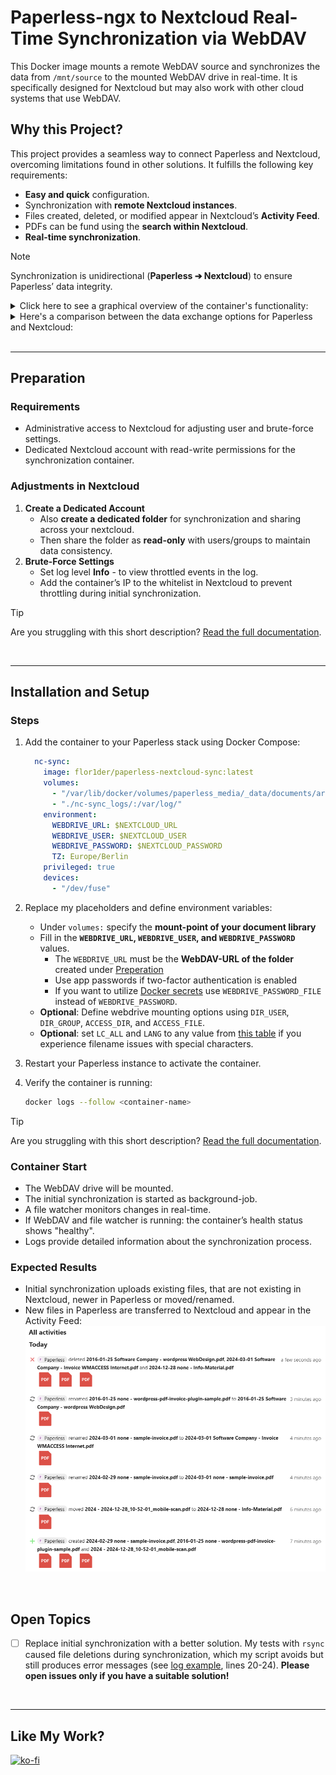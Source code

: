 # Paperless-ngx to Nextcloud Real-Time Synchronization via WebDAV

This Docker image mounts a remote WebDAV source and synchronizes the data from `/mnt/source` to the mounted WebDAV drive in real-time. It is specifically designed for Nextcloud but may also work with other cloud systems that use WebDAV.

## Why this Project?
This project provides a seamless way to connect Paperless and Nextcloud, overcoming limitations found in other solutions. It fulfills the following key requirements:

- **Easy and quick** configuration.
- Synchronization with **remote Nextcloud instances**.
- Files created, deleted, or modified appear in Nextcloud’s **Activity Feed**.
- PDFs can be fund using the **search within Nextcloud**.
- **Real-time synchronization**.

> [!NOTE]  
> Synchronization is unidirectional (<b>Paperless ➔ Nextcloud</b>) to ensure Paperless’ data integrity.

<details>
<summary>Click here to see a graphical overview of the container's functionality:</summary>

![](documentation/my-setup_diagram-1.drawio.svg)
</details>

<details>
<summary>Here's a comparison between the data exchange options for Paperless and Nextcloud:</summary>

|                                         | Nextcloud <br>Paperless App | Local Mount | SFTP or <br>SMB/CIFS ¹ | This Container  |
| --------------------------------------- | --------------------------- | ----------- | ---------------------- | --------------- |
| Easy SetUp                              | ✅                          | ✅          | ✅                     | ✅ ²            |
| Paperless Files available in Nextcloud  | ❌                          | ✅          | ✅                     | ✅              |
| Send files to Paperless consume (File input) | ✅ ³                   | ☑️ ⁴        | ☑️ ⁴                   | ❌ ³            |
| Services on another Host (same Network) | ✅                          | ❌          | ✅                     | ✅              |
| remote Services                         | ✅                          | ❌          | ☑️ ⁵                   | ✅              |
| Files available in the Nextcloud Search | ❌ ³                        | ❌          | ❌                     | ✅              |
| Recent Paperless-changes available in Nextcloud Activity App | ❌ ³   | ❌          | ❌                     | ✅              |
| Paperless Files backed up in Nextcloud ⁶ | ❌ ³                       | ❌          | ❌                     | ✅ ⁶            |
| Works with both: Docker and Bare-Metal  | ✅                          | ✅ ⁷        | ✅ ⁷                   | ✖️ ⁸            |

¹ Additional FTP or SMB/CIFS service required  
² see prerequisites  
³ Nextcloud Paperless App: Nextcloud → Paperless / this container: Paperless → Nextcloud  
⁴ a second external mount with writing permission required  
⁵ only SFTP (SMB/CIFS not recommended over the Internet!)  
⁶ this does NOT replace a regular backup including the Paperless Database   
⁷ for Docker: ensure correct mounting  
⁸ untested. Probably won't work OOTB and requires a more complex set-up  
</details>

<br>

---

## Preparation

### Requirements
- Administrative access to Nextcloud for adjusting user and brute-force settings.
- Dedicated Nextcloud account with read-write permissions for the synchronization container.

### Adjustments in Nextcloud
1. **Create a Dedicated Account**
   - Also **create a dedicated folder** for synchronization and sharing across your nextcloud.
   - Then share the folder as **read-only** with users/groups to maintain data consistency.
2. **Brute-Force Settings**
   - Set log level **Info** - to view throttled events in the log.
   - Add the container’s IP to the whitelist in Nextcloud to prevent throttling during initial synchronization.

> [!TIP]
> Are you struggling with this short description? <a href="https://github.com/Flo-R1der/paperless-nextcloud-sync/blob/main/documentation/README.md">Read the full documentation</a>.

<br>

---

## Installation and Setup

### Steps

1. Add the container to your Paperless stack using Docker Compose:
   ```yaml
     nc-sync:
       image: flor1der/paperless-nextcloud-sync:latest
       volumes:
         - "/var/lib/docker/volumes/paperless_media/_data/documents/archive:/mnt/source:ro"
         - "./nc-sync_logs/:/var/log/"
       environment:
         WEBDRIVE_URL: $NEXTCLOUD_URL
         WEBDRIVE_USER: $NEXTCLOUD_USER
         WEBDRIVE_PASSWORD: $NEXTCLOUD_PASSWORD
         TZ: Europe/Berlin
       privileged: true
       devices:
         - "/dev/fuse"
   ```

2. Replace my placeholders and define environment variables:
   - Under `volumes:` specify the **mount-point of your document library**
   - Fill in the **`WEBDRIVE_URL`, `WEBDRIVE_USER`, and `WEBDRIVE_PASSWORD`** values.
	   - The `WEBDRIVE_URL` must be the **WebDAV-URL of the folder** created under [Preperation](#preparation)
      - Use app passwords if two-factor authentication is enabled 
	   - If you want to utilize [Docker secrets](https://docs.docker.com/compose/how-tos/use-secrets/) use `WEBDRIVE_PASSWORD_FILE` instead of `WEBDRIVE_PASSWORD`.
   - **Optional**: Define webdrive mounting options using `DIR_USER`, `DIR_GROUP`, `ACCESS_DIR`, and `ACCESS_FILE`.
   - **Optional**: set `LC_ALL` and `LANG` to any value from [this table](https://docs.oracle.com/cd/E23824_01/html/E26033/glset.html#glscx) if you experience filename issues with special characters.

3. Restart your Paperless instance to activate the container.

4. Verify the container is running:
   ```bash
   docker logs --follow <container-name>
   ```

> [!TIP]
> Are you struggling with this short description? <a href="https://github.com/Flo-R1der/paperless-nextcloud-sync/blob/main/documentation/README.md">Read the full documentation</a>.

### Container Start
- The WebDAV drive will be mounted.
- The initial synchronization is started as background-job.
- A file watcher monitors changes in real-time.
- If WebDAV and file watcher is running: the container’s health status shows "healthy".
- Logs provide detailed information about the synchronization process.


### Expected Results
- Initial synchronization uploads existing files, that are not existing in Nextcloud, newer in Paperless or moved/renamed.
- New files in Paperless are transferred to Nextcloud and appear in the Activity Feed:  
![Nextcloud's Activity Feed](documentation/nextcloud-activity_example.png)

<br>

## Open Topics
- [ ] Replace initial synchronization with a better solution. My tests with `rsync` caused file deletions during synchronization, which my script avoids but still produces error messages (see [log example](documentation/container-logs_example.txt), lines 20-24). **Please open issues only if you have a suitable solution!**

<br>

---

## Like My Work?
[![ko-fi](https://ko-fi.com/img/githubbutton_sm.svg)](https://ko-fi.com/I3I4160K4Y)
